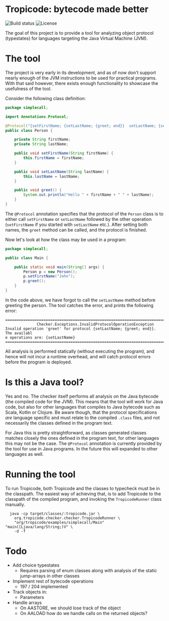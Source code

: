 # Tropicode: bytecode made better

![Build status](https://github.com/hrjakobsen/Tropicode/actions/workflows/maven.yml/badge.svg)
![License](https://img.shields.io/github/license/hrjakobsen/Tropicode)

The goal of this project is to provide a tool for analyzing object protocol (typestates) for
languages targeting the Java Virtual Machine (JVM).

# The tool

The project is very early in its development, and as of now don't support nearly enough of the JVM
instructions to be used for practical programs. With that said however, there exists enough
functionality to showcase the usefulness of the tool.

Consider the following class definition:

```java
package simplecall;

import Annotations.Protocol;

@Protocol("{setFirstName; {setLastName; {greet; end}}  setLastName; {setFirstName; {greet; end}}}")
public class Person {

    private String firstName;
    private String lastName;

    public void setFirstName(String firstName) {
        this.firstName = firstName;
    }

    public void setLastName(String lastName) {
        this.lastName = lastName;
    }

    public void greet() {
        System.out.println("Hello " + firstName + " " + lastName);
    }
}
```

The `@Protocol` annotation specifies that the protocol of the `Person` class is to either
call `setFirstName` or `setLastName` followed by the other operation (`setFirstName` if you started
with `setLastName` etc.). After setting both names, the `greet`
method can be called, and the protocol is finished.

Now let's look at how the class may be used in a program:

```java
package simplecall;

public class Main {

    public static void main(String[] args) {
        Person p = new Person();
        p.setFirstName("John");
        p.greet();
    }
}
```

In the code above, we have forgot to call the `setLastName` method before greeting the person. The
tool catches the error, and prints the following error:

```
================================================================================
              Checker.Exceptions.InvalidProtocolOperationException              
Invalid operation 'greet' for protocol {setLastName; {greet; end}}. The availabl
e operations are: {setLastName}
================================================================================
```

All analysis is performed statically (without executing the program), and hence will not incur a
runtime overhead, and will catch protocol errors before the program is deployed.

# Is this a Java tool?

Yes and no. The checker itself performs all analysis on the Java bytecode (the compiled code for the
JVM). This means that the tool will work for Java code, but also for other languages that compiles
to Java bytecode such as Scala, Kotlin or Clojure. Be aware though, that the protocol
specifications _are_ language specific and must relate to the compiled
`.class` files, and not necessarily the classes defined in the program text.

For Java this is pretty straightforward, as classes generated classes matches closely the ones
defined in the program text, for other languages this may not be the case. The `@Protocol`
annotation is currently provided by the tool for use in Java programs. In the future this will
expanded to other languages as well.

# Running the tool

To run Tropicode, both Tropicode and the classes to typecheck must be in the classpath. The easiest
way of achieving that, is to add Tropicode to the classpath of the compiled program, and invoking
the `TropicodeRunner` class manually.

```shell
  java -cp target/classes/:tropicode.jar \
    org.tropicode.checker.checker.TropicodeRunner \
    "org/tropicode/examples/simplecall/Main" "main([Ljava/lang/String;)V" \
    -d -f
```

# Todo

* Add choice typestates
    * Requires parsing of enum classes along with analysis of the static jump-arrays in other
      classes
* Implement rest of bytecode operations
    * 197 / 204 implemented
* Track objects in:
    * Parameters
* Handle arrays
    * On AASTORE, we should lose track of the object
    * On AALOAD how do we handle calls on the returned objects?
